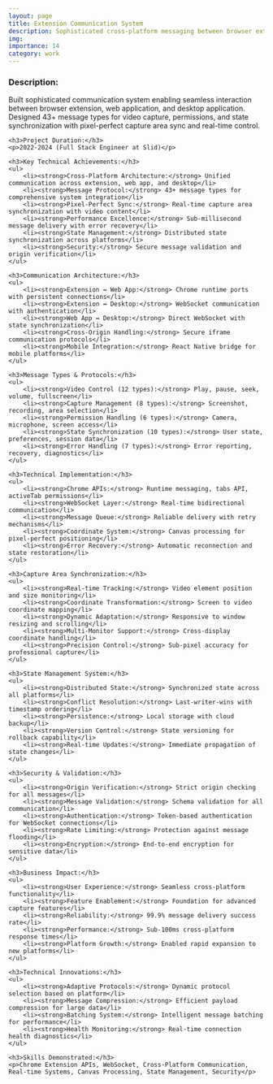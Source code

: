 ```yaml
---
layout: page
title: Extension Communication System
description: Sophisticated cross-platform messaging between browser extension, web app, and desktop
img:
importance: 14
category: work
---
```


<div>
    <h3>Description:</h3>
    <p>Built sophisticated communication system enabling seamless interaction between browser extension, web application, and desktop application. Designed 43+ message types for video capture, permissions, and state synchronization with pixel-perfect capture area sync and real-time control.</p>
    
    <h3>Project Duration:</h3>
    <p>2022-2024 (Full Stack Engineer at Slid)</p>
    
    <h3>Key Technical Achievements:</h3>
    <ul>
        <li><strong>Cross-Platform Architecture:</strong> Unified communication across extension, web app, and desktop</li>
        <li><strong>Message Protocol:</strong> 43+ message types for comprehensive system integration</li>
        <li><strong>Pixel-Perfect Sync:</strong> Real-time capture area synchronization with video content</li>
        <li><strong>Performance Excellence:</strong> Sub-millisecond message delivery with error recovery</li>
        <li><strong>State Management:</strong> Distributed state synchronization across platforms</li>
        <li><strong>Security:</strong> Secure message validation and origin verification</li>
    </ul>
    
    <h3>Communication Architecture:</h3>
    <ul>
        <li><strong>Extension ↔ Web App:</strong> Chrome runtime ports with persistent connections</li>
        <li><strong>Extension ↔ Desktop:</strong> WebSocket communication with authentication</li>
        <li><strong>Web App ↔ Desktop:</strong> Direct WebSocket with state synchronization</li>
        <li><strong>Cross-Origin Handling:</strong> Secure iframe communication protocols</li>
        <li><strong>Mobile Integration:</strong> React Native bridge for mobile platforms</li>
    </ul>
    
    <h3>Message Types & Protocols:</h3>
    <ul>
        <li><strong>Video Control (12 types):</strong> Play, pause, seek, volume, fullscreen</li>
        <li><strong>Capture Management (8 types):</strong> Screenshot, recording, area selection</li>
        <li><strong>Permission Handling (6 types):</strong> Camera, microphone, screen access</li>
        <li><strong>State Synchronization (10 types):</strong> User state, preferences, session data</li>
        <li><strong>Error Handling (7 types):</strong> Error reporting, recovery, diagnostics</li>
    </ul>
    
    <h3>Technical Implementation:</h3>
    <ul>
        <li><strong>Chrome APIs:</strong> Runtime messaging, tabs API, activeTab permissions</li>
        <li><strong>WebSocket Layer:</strong> Real-time bidirectional communication</li>
        <li><strong>Message Queue:</strong> Reliable delivery with retry mechanisms</li>
        <li><strong>Coordinate System:</strong> Canvas processing for pixel-perfect positioning</li>
        <li><strong>Error Recovery:</strong> Automatic reconnection and state restoration</li>
    </ul>
    
    <h3>Capture Area Synchronization:</h3>
    <ul>
        <li><strong>Real-time Tracking:</strong> Video element position and size monitoring</li>
        <li><strong>Coordinate Transformation:</strong> Screen to video coordinate mapping</li>
        <li><strong>Dynamic Adaptation:</strong> Responsive to window resizing and scrolling</li>
        <li><strong>Multi-Monitor Support:</strong> Cross-display coordinate handling</li>
        <li><strong>Precision Control:</strong> Sub-pixel accuracy for professional capture</li>
    </ul>
    
    <h3>State Management System:</h3>
    <ul>
        <li><strong>Distributed State:</strong> Synchronized state across all platforms</li>
        <li><strong>Conflict Resolution:</strong> Last-writer-wins with timestamp ordering</li>
        <li><strong>Persistence:</strong> Local storage with cloud backup</li>
        <li><strong>Version Control:</strong> State versioning for rollback capability</li>
        <li><strong>Real-time Updates:</strong> Immediate propagation of state changes</li>
    </ul>
    
    <h3>Security & Validation:</h3>
    <ul>
        <li><strong>Origin Verification:</strong> Strict origin checking for all messages</li>
        <li><strong>Message Validation:</strong> Schema validation for all communication</li>
        <li><strong>Authentication:</strong> Token-based authentication for WebSocket connections</li>
        <li><strong>Rate Limiting:</strong> Protection against message flooding</li>
        <li><strong>Encryption:</strong> End-to-end encryption for sensitive data</li>
    </ul>
    
    <h3>Business Impact:</h3>
    <ul>
        <li><strong>User Experience:</strong> Seamless cross-platform functionality</li>
        <li><strong>Feature Enablement:</strong> Foundation for advanced capture features</li>
        <li><strong>Reliability:</strong> 99.9% message delivery success rate</li>
        <li><strong>Performance:</strong> Sub-100ms cross-platform response times</li>
        <li><strong>Platform Growth:</strong> Enabled rapid expansion to new platforms</li>
    </ul>
    
    <h3>Technical Innovations:</h3>
    <ul>
        <li><strong>Adaptive Protocols:</strong> Dynamic protocol selection based on platform</li>
        <li><strong>Message Compression:</strong> Efficient payload compression for large data</li>
        <li><strong>Batching System:</strong> Intelligent message batching for performance</li>
        <li><strong>Health Monitoring:</strong> Real-time connection health diagnostics</li>
    </ul>
    
    <h3>Skills Demonstrated:</h3>
    <p>Chrome Extension APIs, WebSocket, Cross-Platform Communication, Real-time Systems, Canvas Processing, State Management, Security</p>
</div>